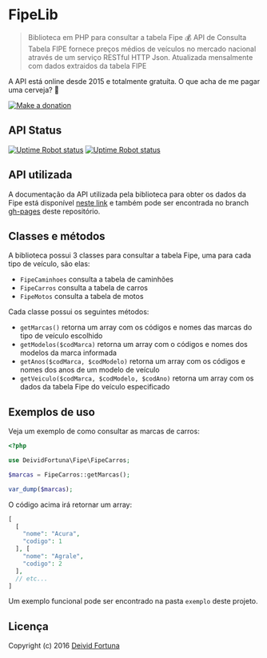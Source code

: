 # FipeLib
> Biblioteca em PHP para consultar a tabela Fipe :moneybag:
API de Consulta Tabela FIPE fornece preços médios de veículos no mercado nacional através de um serviço RESTful HTTP Json. Atualizada mensalmente com dados extraidos da tabela FIPE

A API está online desde 2015 e totalmente gratuíta. O que acha de me pagar uma cerveja? 🍺

[![Make a donation](https://www.paypalobjects.com/pt_BR/BR/i/btn/btn_donateCC_LG.gif)](https://www.paypal.com/cgi-bin/webscr?cmd=_s-xclick&hosted_button_id=QUPMYWH6XAC5G)

## API Status
[![Uptime Robot status](https://img.shields.io/uptimerobot/status/m792332790-ff28744d182f8df575324136?style=for-the-badge&label=Fipe%20API)](http://parallelum.com.br/fipe/status) [![Uptime Robot status](https://img.shields.io/uptimerobot/status/m792381741-24bdd8f165658ec9e85edea8?style=for-the-badge&label=Fipe.org%20(Official%20Website))](http://parallelum.com.br/fipe/status)


## API utilizada
A documentação da API utilizada pela biblioteca para obter os dados da Fipe está disponível [neste link](http://deividfortuna.github.io/fipe/v2/) e também pode ser encontrada no branch [gh-pages](https://github.com/deividfortuna/fipe/tree/gh-pages) deste repositório.

## Classes e métodos
A biblioteca possui 3 classes para consultar a tabela Fipe, uma para cada tipo de veículo, são elas:
* `FipeCaminhoes` consulta a tabela de caminhões
* `FipeCarros` consulta a tabela de carros
* `FipeMotos` consulta a tabela de motos

Cada classe possui os seguintes métodos:
* `getMarcas()` retorna um array com os códigos e nomes das marcas do tipo de veículo escolhido
* `getModelos($codMarca)` retorna um array com o códigos e nomes dos modelos da marca informada
* `getAnos($codMarca, $codModelo)` retorna um array com os códigos e nomes dos anos de um modelo de veículo
* `getVeiculo($codMarca, $codModelo, $codAno)` retorna um array com os dados da tabela Fipe do veículo especificado

## Exemplos de uso
Veja um exemplo de como consultar as marcas de carros:
~~~php
<?php

use DeividFortuna\Fipe\FipeCarros;

$marcas = FipeCarros::getMarcas();

var_dump($marcas);
~~~

O código acima irá retornar um array:
~~~php
[
  [
    "nome": "Acura",
    "codigo": 1
  ], [
    "nome": "Agrale",
    "codigo": 2
  ],
  // etc...
]
~~~

Um exemplo funcional pode ser encontrado na pasta `exemplo` deste projeto.

## Licença

Copyright (c) 2016 [Deivid Fortuna](https://github.com/deividfortuna/fipe/blob/master/LICENSE.md)
